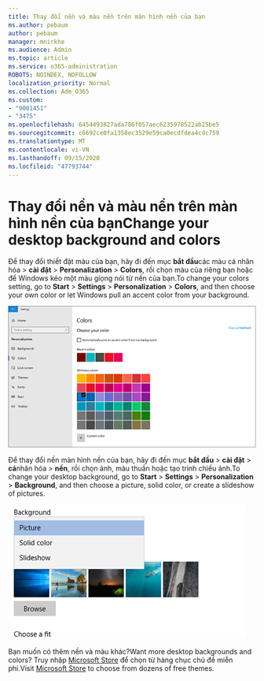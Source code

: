 ```yaml
---
title: Thay đổi nền và màu nền trên màn hình nền của bạn
ms.author: pebaum
author: pebaum
manager: mnirkhe
ms.audience: Admin
ms.topic: article
ms.service: o365-administration
ROBOTS: NOINDEX, NOFOLLOW
localization_priority: Normal
ms.collection: Adm_O365
ms.custom:
- "9001451"
- "3475"
ms.openlocfilehash: 6454493827ada786f057aec6235978522ab25be5
ms.sourcegitcommit: c6692ce0fa1358ec3529e59ca0ecdfdea4cdc759
ms.translationtype: MT
ms.contentlocale: vi-VN
ms.lasthandoff: 09/15/2020
ms.locfileid: "47793744"
---
```

# <a name="change-your-desktop-background-and-colors"></a><span data-ttu-id="2f474-102">Thay đổi nền và màu nền trên màn hình nền của bạn</span><span class="sxs-lookup"><span data-stu-id="2f474-102">Change your desktop background and colors</span></span>

<span data-ttu-id="2f474-103">Để thay đổi thiết đặt màu của bạn, hãy đi đến mục **bắt đầu**các màu cá nhân hóa  >  **cài đặt**  >  **Personalization**  >  **Colors**, rồi chọn màu của riêng bạn hoặc để Windows kéo một màu giọng nói từ nền của bạn.</span><span class="sxs-lookup"><span data-stu-id="2f474-103">To change your colors setting, go to **Start** > **Settings** > **Personalization** > **Colors**, and then choose your own color or let Windows pull an accent color from your background.</span></span>

![Cá nhân hóa màu của bạn trong Windows.](media/windows-personalization-colors.png)

<span data-ttu-id="2f474-105">Để thay đổi nền màn hình nền của bạn, hãy đi đến mục **bắt đầu**  >  **cài đặt**  >  **cá**nhân hóa  >  **nền**, rồi chọn ảnh, màu thuần hoặc tạo trình chiếu ảnh.</span><span class="sxs-lookup"><span data-stu-id="2f474-105">To change your desktop background, go to **Start** > **Settings** > **Personalization** > **Background**, and then choose a picture, solid color, or create a slideshow of pictures.</span></span> 

![Thay đổi nền Windows trên máy tính của bạn.](media/windows-desktop-background.png)

<span data-ttu-id="2f474-107">Bạn muốn có thêm nền và màu khác?</span><span class="sxs-lookup"><span data-stu-id="2f474-107">Want more desktop backgrounds and colors?</span></span> <span data-ttu-id="2f474-108">Truy nhập [Microsoft Store](https://www.microsoft.com/store/collections/windowsthemes) để chọn từ hàng chục chủ đề miễn phí.</span><span class="sxs-lookup"><span data-stu-id="2f474-108">Visit [Microsoft Store](https://www.microsoft.com/store/collections/windowsthemes) to choose from dozens of free themes.</span></span>
